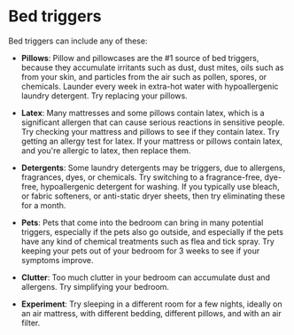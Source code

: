 [//]: # (source: ?)
[//]: # (tags: beds triggers)

# Bed triggers

Bed triggers can include any of these:

* **Pillows**: Pillow and pillowcases are the #1 source of bed triggers, because they accumulate irritants such as dust, dust mites, oils such as from your skin, and particles from the air such as pollen, spores, or chemicals. Launder every week in extra-hot water with hypoallergenic laundry detergent. Try replacing your pillows.

* **Latex**: Many mattresses and some pillows contain latex, which is a significant allergen that can cause serious reactions in sensitive people. Try checking your mattress and pillows to see if they contain latex. Try getting an allergy test for latex. If your mattress or pillows contain latex, and you're allergic to latex, then replace them.

* **Detergents**: Some laundry detergents may be triggers, due to allergens, fragrances, dyes, or chemicals. Try switching to a fragrance-free, dye-free, hypoallergenic detergent for washing. If you typically use bleach, or fabric softeners, or anti-static dryer sheets, then try eliminating these for a month.

* **Pets**: Pets that come into the bedroom can bring in many potential triggers, especially if the pets also go outside, and especially if the pets have any kind of chemical treatments such as flea and tick spray. Try keeping your pets out of your bedroom for 3 weeks to see if your symptoms improve.
 
* **Clutter**: Too much clutter in your bedroom can accumulate dust and allergens. Try simplifying your bedroom.
  
* **Experiment**: Try sleeping in a different room for a few nights, ideally on an air mattress, with different bedding, different pillows, and with an air filter.
